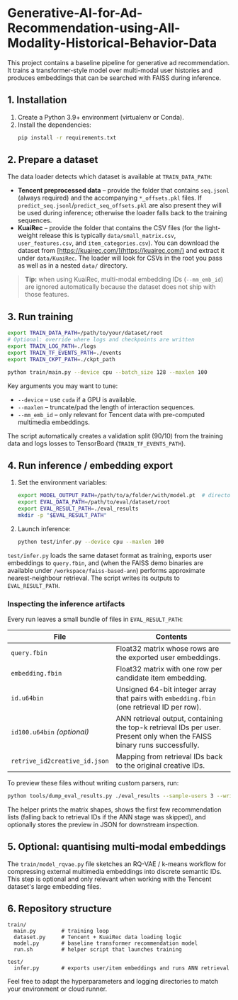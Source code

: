 # Generative-AI-for-Ad-Recommendation-using-All-Modality-Historical-Behavior-Data

This project contains a baseline pipeline for generative ad recommendation.  It trains a transformer-style model over multi-modal user histories and produces embeddings that can be searched with FAISS during inference.

## 1. Installation

1. Create a Python 3.9+ environment (virtualenv or Conda).
2. Install the dependencies:
   ```bash
   pip install -r requirements.txt
   ```

## 2. Prepare a dataset

The data loader detects which dataset is available at `TRAIN_DATA_PATH`:

- **Tencent preprocessed data** – provide the folder that contains `seq.jsonl` (always required) and the accompanying `*_offsets.pkl` files.  If `predict_seq.jsonl`/`predict_seq_offsets.pkl` are also present they will be used during inference; otherwise the loader falls back to the training sequences.
- **KuaiRec** – provide the folder that contains the CSV files (for the light-weight release this is typically `data/small_matrix.csv`, `user_features.csv`, and `item_categories.csv`).  You can download the dataset from [https://kuairec.com/](https://kuairec.com/) and extract it under `data/KuaiRec`.  The loader will look for CSVs in the root you pass as well as in a nested `data/` directory.

> **Tip:** when using KuaiRec, multi-modal embedding IDs (`--mm_emb_id`) are ignored automatically because the dataset does not ship with those features.

## 3. Run training

```bash
export TRAIN_DATA_PATH=/path/to/your/dataset/root
# Optional: override where logs and checkpoints are written
export TRAIN_LOG_PATH=./logs
export TRAIN_TF_EVENTS_PATH=./events
export TRAIN_CKPT_PATH=./ckpt_path

python train/main.py --device cpu --batch_size 128 --maxlen 100
```

Key arguments you may want to tune:

- `--device` – use `cuda` if a GPU is available.
- `--maxlen` – truncate/pad the length of interaction sequences.
- `--mm_emb_id` – only relevant for Tencent data with pre-computed multimedia embeddings.

The script automatically creates a validation split (90/10) from the training data and logs losses to TensorBoard (`TRAIN_TF_EVENTS_PATH`).

## 4. Run inference / embedding export

1. Set the environment variables:
   ```bash
   export MODEL_OUTPUT_PATH=/path/to/a/folder/with/model.pt  # directory *or* the checkpoint file itself
   export EVAL_DATA_PATH=/path/to/eval/dataset/root
   export EVAL_RESULT_PATH=./eval_results
   mkdir -p "$EVAL_RESULT_PATH"
   ```
2. Launch inference:
   ```bash
   python test/infer.py --device cpu --maxlen 100
   ```

`test/infer.py` loads the same dataset format as training, exports user embeddings to `query.fbin`, and (when the FAISS demo binaries are available under `/workspace/faiss-based-ann`) performs approximate nearest-neighbour retrieval.  The script writes its outputs to `EVAL_RESULT_PATH`.

### Inspecting the inference artifacts

Every run leaves a small bundle of files in `EVAL_RESULT_PATH`:

| File | Contents |
| ---- | -------- |
| `query.fbin` | Float32 matrix whose rows are the exported user embeddings. |
| `embedding.fbin` | Float32 matrix with one row per candidate item embedding. |
| `id.u64bin` | Unsigned 64-bit integer array that pairs with `embedding.fbin` (one retrieval ID per row). |
| `id100.u64bin` *(optional)* | ANN retrieval output, containing the top-k retrieval IDs per user. Present only when the FAISS binary runs successfully. |
| `retrive_id2creative_id.json` | Mapping from retrieval IDs back to the original creative IDs. |

To preview these files without writing custom parsers, run:

```bash
python tools/dump_eval_results.py ./eval_results --sample-users 3 --write-json preview.json
```

The helper prints the matrix shapes, shows the first few recommendation lists (falling back to retrieval IDs if the ANN stage was skipped), and optionally stores the preview in JSON for downstream inspection.

## 5. Optional: quantising multi-modal embeddings

The `train/model_rqvae.py` file sketches an RQ-VAE / k-means workflow for compressing external multimedia embeddings into discrete semantic IDs.  This step is optional and only relevant when working with the Tencent dataset's large embedding files.

## 6. Repository structure

```
train/
  main.py        # training loop
  dataset.py     # Tencent + KuaiRec data loading logic
  model.py       # baseline transformer recommendation model
  run.sh         # helper script that launches training

test/
  infer.py       # exports user/item embeddings and runs ANN retrieval
```

Feel free to adapt the hyperparameters and logging directories to match your environment or cloud runner.

